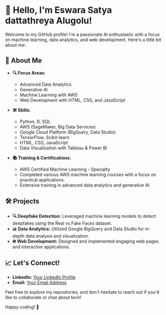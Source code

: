 # 👋 Hello, I'm Eswara Satya dattathreya Alugolu!

Welcome to my GitHub profile! I'm a passionate AI enthusiastic with a focus on machine learning, data analytics, and web development. Here's a little bit about me:

## 🌟 About Me

- **🔍 Focus Areas:** 
  - Advanced Data Analytics
  - Generative AI
  - Machine Learning with AWS
  - Web Development with HTML, CSS, and JavaScript

- **🛠️ Skills:**
  - Python, R, SQL
  - AWS (SageMaker, Big Data Services)
  - Google Cloud Platform (BigQuery, Data Studio)
  - TensorFlow, Scikit-learn
  - HTML, CSS, JavaScript
  - Data Visualization with Tableau & Power BI

- **📚 Training & Certifications:**
  - AWS Certified Machine Learning - Specialty
  - Completed various AWS machine learning courses with a focus on practical applications.
  - Extensive training in advanced data analytics and generative AI.

## 🛠️ Projects

- **🔍 Deepfake Detection:** Leveraged machine learning models to detect deepfakes using the Real vs Fake Faces dataset.
- **📊 Data Analytics:** Utilized Google BigQuery and Data Studio for in-depth data analysis and visualization.
- **🌐 Web Development:** Designed and implemented engaging web pages and interactive applications.

## 📈 Let's Connect!

- **LinkedIn:** [Your LinkedIn Profile](https://www.linkedin.com/in/eswara-satya-dattathreya-alugolu-65900624b/)
- **Email:** [Your Email Address](mailto:eswarasatyadattathreyaalugolu@gmail.com)

Feel free to explore my repositories, and don't hesitate to reach out if you'd like to collaborate or chat about tech!

Happy coding! 🚀

